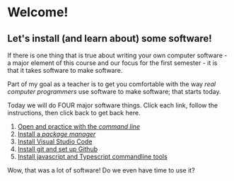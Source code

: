 # Welcome!
## Let's install (and learn about) some software!

If there is one thing that is true about writing your own computer software - a major element of this course and our focus for the first semester - it is that it takes software to make software. 

Part of my goal as a teacher is to get you comfortable with the way *real computer programmers* use software to make software; that starts today.

Today we will do FOUR major software things. Click each link, follow the instructions, then click back to get back here.
1. [Open and practice with the *command line*](commandline.md)
2. [Install a *package manager*](packagemanager.md)
3. [Install Visual Studio Code](visualstudiocode.md)
4. [Install git and set up Github](gitandgithub.md)
5. [Install javascript and Typescript commandline tools](typescript_commandline.md)

Wow, that was a lot of software! Do we even have time to use it?

